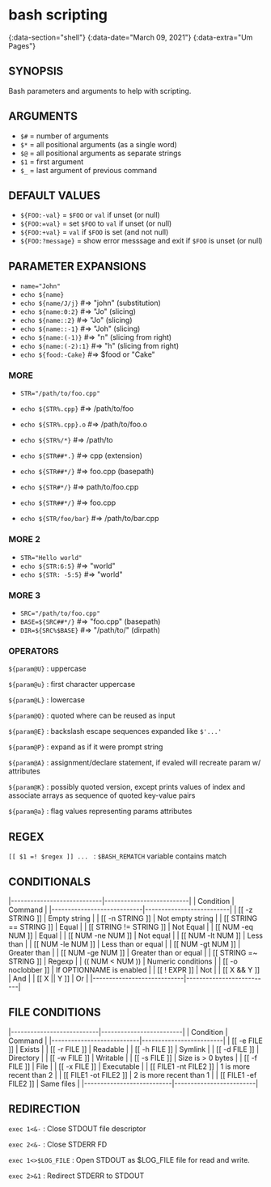 # bash scripting
{:data-section="shell"}
{:data-date="March 09, 2021"}
{:data-extra="Um Pages"}

## SYNOPSIS
Bash parameters and arguments to help with scripting.

## ARGUMENTS
- `$#` = number of arguments
- `$*` = all positional arguments (as a single word)
- `$@` = all positional arguments as separate strings
- `$1` = first argument
- `$_` = last argument of previous command

## DEFAULT VALUES
- `${FOO:-val}` = `$FOO` or `val` if unset (or null)
- `${FOO:=val}` = set `$FOO` to `val` if unset (or null)
- `${FOO:+val}` = `val` if `$FOO` is set (and not null)
- `${FOO:?message}` = show error messsage and exit if `$FOO` is unset (or null)

## PARAMETER EXPANSIONS
- `name="John"`
- `echo ${name}`
- `echo ${name/J/j}`    #=> "john" (substitution)
- `echo ${name:0:2}`    #=> "Jo" (slicing)
- `echo ${name::2}`     #=> "Jo" (slicing)
- `echo ${name::-1}`    #=> "Joh" (slicing)
- `echo ${name:(-1)}`   #=> "n" (slicing from right)
- `echo ${name:(-2):1}` #=> "h" (slicing from right)
- `echo ${food:-Cake}`  #=> $food or "Cake"

### MORE
- `STR="/path/to/foo.cpp"`
- `echo ${STR%.cpp}`    #=> /path/to/foo
- `echo ${STR%.cpp}.o`  #=> /path/to/foo.o
- `echo ${STR%/*}`      #=> /path/to

- `echo ${STR##*.}`     #=> cpp (extension)
- `echo ${STR##*/}`     #=> foo.cpp (basepath)

- `echo ${STR#*/}`      #=> path/to/foo.cpp
- `echo ${STR##*/}`     #=> foo.cpp

- `echo ${STR/foo/bar}` #=> /path/to/bar.cpp

### MORE 2
- `STR="Hello world"`
- `echo ${STR:6:5}`   #=> "world"
- `echo ${STR: -5:5}`  #=> "world"

### MORE 3
- `SRC="/path/to/foo.cpp"`
- `BASE=${SRC##*/}`   #=> "foo.cpp" (basepath)
- `DIR=${SRC%$BASE}`  #=> "/path/to/" (dirpath)

### OPERATORS

`${param@U}`
: uppercase

`${param@u}`
: first character uppercase

`${param@L}`
: lowercase

`${param@Q}`
: quoted where can be reused as input

`${param@E}`
: backslash escape sequences expanded like `$'...'`

`${param@P}`
: expand as if it were prompt string

`${param@A}`
: assignment/declare statement, if evaled will recreate param w/ attributes

`${param@K}`
: possibly quoted version, except prints values of index and  associate arrays as sequence of quoted key-value pairs

`${param@a}`
: flag values representing params attributes

## REGEX

`[[ $1 =! $regex ]] ... `
: `$BASH_REMATCH` variable contains match

## CONDITIONALS

|----------------------------|--------------------------|
| Condition                  | Command                  |
|----------------------------|--------------------------|
| \[\[ -z STRING \]\]        | Empty string             |
| \[\[ -n STRING \]\]        | Not empty string         |
| \[\[ STRING == STRING \]\] | Equal                    |
| \[\[ STRING != STRING \]\] | Not Equal                |
| \[\[ NUM -eq NUM \]\]      | Equal                    |
| \[\[ NUM -ne NUM \]\]      | Not equal                |
| \[\[ NUM -lt NUM \]\]      | Less than                |
| \[\[ NUM -le NUM \]\]      | Less than or equal       |
| \[\[ NUM -gt NUM \]\]      | Greater than             |
| \[\[ NUM -ge NUM \]\]      | Greater than or equal    |
| \[\[ STRING =~ STRING \]\] | Regexp                   |
| (( NUM < NUM ))            | Numeric conditions       |
| \[\[ -o noclobber \]\]     | If OPTIONNAME is enabled |
| \[\[ ! EXPR \]\]           | Not                      |
| \[\[ X && Y \]\]           | And                      |
| \[\[ X \|\| Y \]\]         | Or                       |
|----------------------------|--------------------------|

## FILE CONDITIONS

|---------------------------|-------------------------|
| Condition                 | Command                 |
|---------------------------|-------------------------|
| \[\[ -e FILE \]\]         | Exists                  |
| \[\[ -r FILE \]\]         | Readable                |
| \[\[ -h FILE \]\]         | Symlink                 |
| \[\[ -d FILE \]\]         | Directory               |
| \[\[ -w FILE \]\]         | Writable                |
| \[\[ -s FILE \]\]         | Size is > 0 bytes       |
| \[\[ -f FILE \]\]         | File                    |
| \[\[ -x FILE \]\]         | Executable              |
| \[\[ FILE1 -nt FILE2 \]\] | 1 is more recent than 2 |
| \[\[ FILE1 -ot FILE2 \]\] | 2 is more recent than 1 |
| \[\[ FILE1 -ef FILE2 \]\] | Same files              |
|---------------------------|-------------------------|

## REDIRECTION

`exec 1<&-`
: Close STDOUT file descriptor

`exec 2<&-`
: Close STDERR FD

`exec 1<>$LOG_FILE`
: Open STDOUT as $LOG_FILE file for read and write.

`exec 2>&1`
: Redirect STDERR to STDOUT
